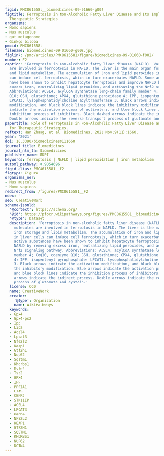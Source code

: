 ```yaml
---
figid: PMC8615581__biomedicines-09-01660-g002
figtitle: Ferroptosis in Non-Alcoholic Fatty Liver Disease and Its Implications for
  Therapeutic Strategies
organisms:
- Homo sapiens
- Mus musculus
- gut metagenome
- Ginkgo biloba
pmcid: PMC8615581
filename: biomedicines-09-01660-g002.jpg
figlink: /pmc/articles/PMC8615581/figure/biomedicines-09-01660-f002/
number: F2
caption: 'Ferroptosis in non-alcoholic fatty liver disease (NAFLD). Various molecules
  are involved in ferroptosis in NAFLD. The liver is the main organ for iron storage
  and lipid metabolism. The accumulation of iron and lipid peroxides in liver cells
  can induce cell ferroptosis, which in turn exacerbates NAFLD. Some active substances
  have been shown to inhibit hepatocyte ferroptosis and improve NAFLD by removing
  excess iron, neutralizing lipid peroxides, and activating the Nrf2 signaling pathway.
  Abbreviations: ACSL4, acylCoA synthetase long-chain family member 4; CoQ10, coenzyme
  Q10; GSH, glutathione; GPX4, glutathione peroxidase 4; IPP, isopentenyl pyrophosphate;
  LPCAT3, lysophosphatidylcholine acyltransferase 3. Black arrows indicate the activation
  modification, and black block lines indicate the inhibitory modification. Blue arrows
  indicate the activation process of activators, and blue block lines indicate the
  inhibition process of inhibitors. Black dashed arrows indicate the indirect process.
  Double arrows indicate the reverse transport process of glutamate and cystein.'
papertitle: Role of Ferroptosis in Non-Alcoholic Fatty Liver Disease and Its Implications
  for Therapeutic Strategies.
reftext: Han Zhang, et al. Biomedicines. 2021 Nov;9(11):1660.
year: '2021'
doi: 10.3390/biomedicines9111660
journal_title: Biomedicines
journal_nlm_ta: Biomedicines
publisher_name: MDPI
keywords: ferroptosis | NAFLD | lipid peroxidation | iron metabolism
automl_pathway: 0.9054696
figid_alias: PMC8615581__F2
figtype: Figure
organisms_ner:
- Mus musculus
- Homo sapiens
redirect_from: /figures/PMC8615581__F2
ndex: ''
seo: CreativeWork
schema-jsonld:
  '@context': https://schema.org/
  '@id': https://pfocr.wikipathways.org/figures/PMC8615581__biomedicines-09-01660-g002.html
  '@type': Dataset
  description: 'Ferroptosis in non-alcoholic fatty liver disease (NAFLD). Various
    molecules are involved in ferroptosis in NAFLD. The liver is the main organ for
    iron storage and lipid metabolism. The accumulation of iron and lipid peroxides
    in liver cells can induce cell ferroptosis, which in turn exacerbates NAFLD. Some
    active substances have been shown to inhibit hepatocyte ferroptosis and improve
    NAFLD by removing excess iron, neutralizing lipid peroxides, and activating the
    Nrf2 signaling pathway. Abbreviations: ACSL4, acylCoA synthetase long-chain family
    member 4; CoQ10, coenzyme Q10; GSH, glutathione; GPX4, glutathione peroxidase
    4; IPP, isopentenyl pyrophosphate; LPCAT3, lysophosphatidylcholine acyltransferase
    3. Black arrows indicate the activation modification, and black block lines indicate
    the inhibitory modification. Blue arrows indicate the activation process of activators,
    and blue block lines indicate the inhibition process of inhibitors. Black dashed
    arrows indicate the indirect process. Double arrows indicate the reverse transport
    process of glutamate and cystein.'
  license: CC0
  name: CreativeWork
  creator:
    '@type': Organization
    name: WikiPathways
  keywords:
  - Gpx4
  - Gpx4-ps2
  - Ipp
  - Lipa
  - Acsl4
  - Lpcat3
  - Nfe2l2
  - Keap1
  - Gtf2h1
  - Nup62
  - Sqstm1
  - Khdrbs1
  - Dctn4
  - Tsc2
  - GPX4
  - IPP
  - PPFIA1
  - LIAS
  - CENPJ
  - STK11IP
  - ACSL4
  - LPCAT3
  - GABPA
  - NFE2L2
  - KEAP1
  - GTF2H1
  - SQSTM1
  - KHDRBS1
  - NUP62
  - DCTN4
---
```

